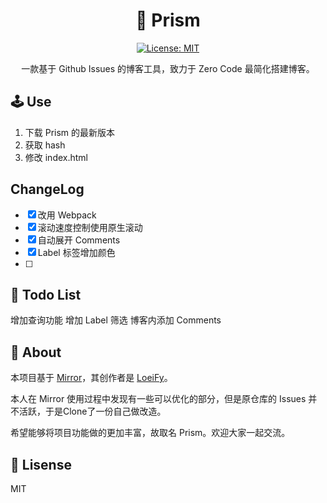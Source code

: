 <h1 align="center">🧊 Prism</h1>
<p align="center">
  <a href="https://github.com/wwyx778/Prism/blob/master/LICENSE">
    <img alt="License: MIT" src="https://img.shields.io/badge/license-MIT-yellow.svg" target="_blank" />
  </a>
</p>
<div  align="center">一款基于 Github Issues 的博客工具，致力于 Zero Code 最简化搭建博客。</div>

## 🕹 Use
1. 下载 Prism 的最新版本
2. 获取 hash
3. 修改 index.html

## ChangeLog
- [x] 改用 Webpack
- [x] 滚动速度控制使用原生滚动 
- [x] 自动展开 Comments
- [x] Label 标签增加颜色
- [ ] 
## 📝 Todo List

增加查询功能
增加 Label 筛选
博客内添加 Comments

## 🔗 About
本项目基于 [Mirror](https://github.com/LoeiFy/Mirror)，其创作者是 [LoeiFy](https://github.com/LoeiFy)。 

本人在 Mirror 使用过程中发现有一些可以优化的部分，但是原仓库的 Issues 并不活跃，于是Clone了一份自己做改造。  

希望能够将项目功能做的更加丰富，故取名 Prism。欢迎大家一起交流。

## 📌 Lisense
MIT
